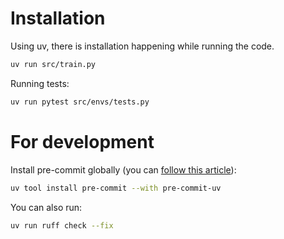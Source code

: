 # Installation

Using uv, there is installation happening while running the code.

```bash
uv run src/train.py 
```

Running tests:
```bash
uv run pytest src/envs/tests.py
```

# For development

Install pre-commit globally (you can [follow this article](https://adamj.eu/tech/2025/05/07/pre-commit-install-uv/)):

```bash
uv tool install pre-commit --with pre-commit-uv
```

You can also run:
```bash
uv run ruff check --fix
```